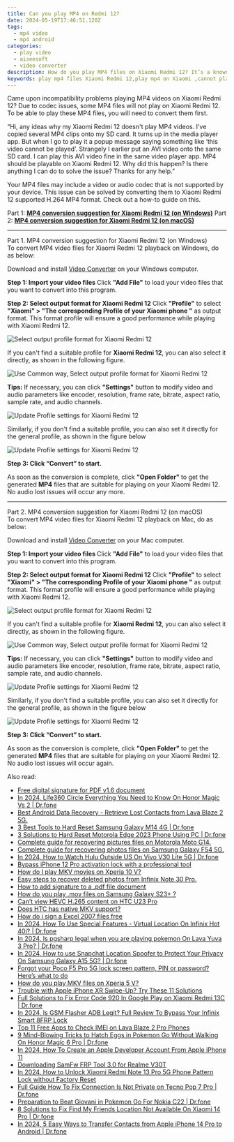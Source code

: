 ```yaml
---
title: Can you play MP4 on Redmi 12?
date: 2024-05-19T17:46:51.120Z
tags: 
  - mp4 video
  - mp4 android
categories: 
  - play video
  - aiseesoft
  - video converter
description: How do you play MP4 files on Xiaomi Redmi 12? It’s a known fact that MP4 format is well compatible with Android devices. Why can’t you watch MP4 files on Xiaomi Redmi 12? This problem can be solve by converting your MP4 files before playing them on your Xiaomi Redmi 12. 
keywords: play mp4 files Xiaomi Redmi 12,play mp4 on Xiaomi ,cannot play mp4 on Xiaomi ,can you play mp4 on Xiaomi ,mp4 video won't play on Xiaomi ,mp4 video won't play on Xiaomi Redmi 12,best mp4 transcoder android,mp4 codec vlc android,mp4 converter for android,how to converter 720p to mp4 on android,mp4 converter android 2018,mp4 file not supported in Xiaomi Redmi 12
---
```


<div class="atpl-content atpl-for-aiseesoft-video-converter play-mp4-on-android">

<div class="atpl-post-description-part-1">
<div class="tpl-content-sub-paragraph-normal">
  <p>
    Came upon incompatibility problems playing MP4 videos on Xiaomi Redmi 12? Due to codec issues, some MP4 files will not play on Xiaomi Redmi 12. To be able to play these MP4 files, you will need to convert them first.
  </p>
</div>
</div>



<div class="atpl-post-description-part-2">
<div class="tpl-content-sub-paragraph-question">
  “Hi, any ideas why my Xiaomi Redmi 12 doesn't play MP4 videos. I've copied several MP4 clips onto my SD card. It turns up in the media player app. But when I go to play it a popup message saying something like ‘this video cannot be played’. Strangely I earlier put an AVI video onto the same SD card. I can play this AVI video fine in the same video player app. MP4 should be playable on Xiaomi Redmi 12. Why did this happen? Is there anything I can do to solve the issue? Thanks for any help.”
</div>
<div class="tpl-content-sub-paragraph-content">
<p>
  Your MP4 files may include a video or audio codec that is not supported by your device. This issue can be solved by converting them to Xiaomi Redmi 12 supported H.264 MP4 format. Check out a how-to guide on this.
</p>
</div>
</div>

Part 1: <strong><a href="#p1">MP4 conversion suggestion for Xiaomi Redmi 12 (on Windows)</a></strong>
Part 2: <strong><a href="#p2">MP4 conversion suggestion for Xiaomi Redmi 12 (on macOS)</a></strong>

<!-- Part 1 -->
<a id="p1" name="p1" ></a><hr>

<div class="atpl-step-part-style">Part 1. MP4 conversion suggestion for Xiaomi Redmi 12 (on Windows)</div>
To convert MP4 video files for Xiaomi Redmi 12 playback on Windows, do as below:

Download and install <a class="atpl-step-content-a-style" href="https://tools.techidaily.com/aiseesoft-total-video-converter/" >Video Converter</a> on your Windows computer.

<strong>Step 1: Import your video files </strong>
Click <b>"Add File"</b> to load your video files that you want to convert into this program.

<strong>Step 2: Select output format for Xiaomi Redmi 12</strong>
Click <b>"Profile"</b> to select <b>"Xiaomi" > "The corresponding Profile of your Xiaomi phone "</b> as output format. This format profile will ensure a good performance while playing with Xiaomi Redmi 12.

<img src="https://tools.techidaily.com/images/apps/aiseesoft/video-converter/devices/xiaomi/fv.mp4/win/profile.png" class="atpl-imgstyle" alt="Select output profile format for Xiaomi Redmi 12" />

If you can't find a suitable profile for **Xiaomi Redmi 12**, you can also select it directly, as shown in the following figure.

<img src="https://tools.techidaily.com/images/apps/aiseesoft/video-converter/devices/common_android/fv.mp4/win/profile.png" class="atpl-imgstyle" alt="Use Common way, Select output profile format for Xiaomi Redmi 12" />

<strong>Tips:</strong>
If necessary, you can click <b>"Settings"</b> button to modify video and audio parameters like encoder, resolution, frame rate, bitrate, aspect ratio, sample rate, and audio channels. 

<img src="https://tools.techidaily.com/images/apps/aiseesoft/video-converter/devices/xiaomi/fv.mp4/win/settings.png" class="atpl-imgstyle"  alt="Update Profile settings for Xiaomi Redmi 12" />

Similarly, if you don't find a suitable profile, you can also set it directly for the general profile, as shown in the figure below

<img src="https://tools.techidaily.com/images/apps/aiseesoft/video-converter/devices/common_android/fv.mp4/win/settings.png" class="atpl-imgstyle"  alt="Update Profile settings for Xiaomi Redmi 12" />

<strong>Step 3: Click “Convert” to start.</strong>

As soon as the conversion is complete, click <b>"Open Folder"</b> to get the generated <b>MP4</b> files that are suitable for playing on your Xiaomi Redmi 12. No audio lost issues will occur any more.

<!-- Part 2 -->
<a id="p2" name="p2"></a><hr>

<div class="atpl-step-part-style">Part 2. MP4 conversion suggestion for Xiaomi Redmi 12 (on macOS)</div>
To convert MP4 video files for Xiaomi Redmi 12 playback on Mac, do as below:

Download and install <a class="atpl-step-content-a-style" href="https://tools.techidaily.com/aiseesoft-total-video-converter/" >Video Converter</a> on your Mac computer.

<strong>Step 1: Import your video files </strong>
Click <b>"Add File"</b> to load your video files that you want to convert into this program.

<strong>Step 2: Select output format for Xiaomi Redmi 12</strong>
Click <b>"Profile"</b> to select <b>"Xiaomi" > "The corresponding Profile of your Xiaomi phone "</b> as output format. This format profile will ensure a good performance while playing with Xiaomi Redmi 12.

<img src="https://tools.techidaily.com/images/apps/aiseesoft/video-converter/devices/xiaomi/fv.mp4/mac/profile.png" class="atpl-imgstyle" alt="Select output profile format for Xiaomi Redmi 12" />

If you can't find a suitable profile for **Xiaomi Redmi 12**, you can also select it directly, as shown in the following figure.

<img src="https://tools.techidaily.com/images/apps/aiseesoft/video-converter/devices/common_android/fv.mp4/mac/profile.png" class="atpl-imgstyle" alt="Use Common way, Select output profile format for Xiaomi Redmi 12" />

<strong>Tips:</strong>
If necessary, you can click <b>"Settings"</b> button to modify video and audio parameters like encoder, resolution, frame rate, bitrate, aspect ratio, sample rate, and audio channels. 

<img src="https://tools.techidaily.com/images/apps/aiseesoft/video-converter/devices/xiaomi/fv.mp4/mac/settings.png" class="atpl-imgstyle"  alt="Update Profile settings for Xiaomi Redmi 12" />

Similarly, if you don't find a suitable profile, you can also set it directly for the general profile, as shown in the figure below

<img src="https://tools.techidaily.com/images/apps/aiseesoft/video-converter/devices/common_android/fv.mp4/win/settings.png" class="atpl-imgstyle"  alt="Update Profile settings for Xiaomi Redmi 12" />

<strong>Step 3: Click “Convert” to start.</strong>

As soon as the conversion is complete, click <b>"Open Folder"</b> to get the generated <b>MP4</b> files that are suitable for playing on your Xiaomi Redmi 12. No audio lost issues will occur again.



<div class="atpl-post-end">
  <div class="atpl-post-device-model-description">
    
  </div>
</div>

<ins class="adsbygoogle"
     style="display:block"
     data-ad-client="ca-pub-7571918770474297"
     data-ad-slot="8358498916"
     data-ad-format="auto"
     data-full-width-responsive="true"></ins>


</div>
<ins class="adsbygoogle"
    style="display:block"
    data-ad-format="autorelaxed"
    data-ad-client="ca-pub-7571918770474297"
    data-ad-slot="1223367746"></ins>

<span class="atpl-alsoreadstyle">Also read:</span>
<div><ul>
<li><a href="https://phone-solutions.techidaily.com/free-digital-signature-for-pdf-v16-document-by-ldigisigner-sign-a-pdf-sign-a-pdf/"><u>Free digital signature for PDF v1.6 document</u></a></li>
<li><a href="https://phone-solutions.techidaily.com/in-2024-life360-circle-everything-you-need-to-know-on-honor-magic-vs-2-drfone-by-drfone-virtual-android/"><u>In 2024, Life360 Circle Everything You Need to Know On Honor Magic Vs 2 | Dr.fone</u></a></li>
<li><a href="https://phone-solutions.techidaily.com/best-android-data-recovery-retrieve-lost-contacts-from-lava-blaze-2-5g-by-fonelab-android-recover-contacts/"><u>Best Android Data Recovery - Retrieve Lost Contacts from Lava Blaze 2 5G.</u></a></li>
<li><a href="https://phone-solutions.techidaily.com/3-best-tools-to-hard-reset-samsung-galaxy-m14-4g-drfone-by-drfone-reset-android-reset-android/"><u>3 Best Tools to Hard Reset Samsung Galaxy M14 4G | Dr.fone</u></a></li>
<li><a href="https://phone-solutions.techidaily.com/3-solutions-to-hard-reset-motorola-edge-2023-phone-using-pc-drfone-by-drfone-reset-android-reset-android/"><u>3 Solutions to Hard Reset Motorola Edge 2023 Phone Using PC | Dr.fone</u></a></li>
<li><a href="https://phone-solutions.techidaily.com/complete-guide-for-recovering-pictures-files-on-motorola-moto-g14-by-fonelab-android-recover-pictures/"><u>Complete guide for recovering pictures files on Motorola Moto G14.</u></a></li>
<li><a href="https://phone-solutions.techidaily.com/complete-guide-for-recovering-photos-files-on-samsung-galaxy-f54-5g-by-fonelab-android-recover-photos/"><u>Complete guide for recovering photos files on Samsung Galaxy F54 5G.</u></a></li>
<li><a href="https://phone-solutions.techidaily.com/in-2024-how-to-watch-hulu-outside-us-on-vivo-v30-lite-5g-drfone-by-drfone-virtual-android/"><u>In 2024, How to Watch Hulu Outside US On Vivo V30 Lite 5G | Dr.fone</u></a></li>
<li><a href="https://phone-solutions.techidaily.com/bypass-iphone-12-pro-activation-lock-with-a-professional-tool-by-drfone-ios-unlock-ios-unlock/"><u>Bypass iPhone 12 Pro activation lock with a professional tool</u></a></li>
<li><a href="https://phone-solutions.techidaily.com/how-do-i-play-mkv-movies-on-xperia-10-v-by-aiseesoft-video-converter-play-mkv-on-android/"><u>How do I play MKV movies on Xperia 10 V?</u></a></li>
<li><a href="https://phone-solutions.techidaily.com/easy-steps-to-recover-deleted-photos-from-infinix-note-30-pro-by-fonelab-android-recover-photos/"><u>Easy steps to recover deleted photos from Infinix Note 30 Pro.</u></a></li>
<li><a href="https://phone-solutions.techidaily.com/how-to-add-signature-to-a-pdf-file-document-by-ldigisigner-sign-a-pdf-sign-a-pdf/"><u>How to add signature to a .pdf file document</u></a></li>
<li><a href="https://phone-solutions.techidaily.com/how-do-you-play-mov-files-on-samsung-galaxy-s23plus-by-aiseesoft-video-converter-play-mov-on-android/"><u>How do you play .mov files on Samsung Galaxy S23+ ?</u></a></li>
<li><a href="https://phone-solutions.techidaily.com/can-t-view-hevc-h-265-content-on-htc-u23-pro-by-aiseesoft-video-converter-play-hevc-video-on-android/"><u>Can’t view HEVC H.265 content on HTC U23 Pro</u></a></li>
<li><a href="https://phone-solutions.techidaily.com/does-htc-has-native-mkv-support-by-aiseesoft-video-converter-play-mkv-on-android/"><u>Does HTC  has native MKV support?</u></a></li>
<li><a href="https://phone-solutions.techidaily.com/how-do-i-sign-a-excel-2007-files-free-by-ldigisigner-sign-a-excel-sign-a-excel/"><u>How do i sign a Excel 2007 files free</u></a></li>
<li><a href="https://phone-solutions.techidaily.com/in-2024-how-to-use-special-features-virtual-location-on-infinix-hot-40i-drfone-by-drfone-virtual-android/"><u>In 2024, How To Use Special Features - Virtual Location On Infinix Hot 40i? | Dr.fone</u></a></li>
<li><a href="https://phone-solutions.techidaily.com/in-2024-is-pgsharp-legal-when-you-are-playing-pokemon-on-lava-yuva-3-pro-drfone-by-drfone-virtual-android/"><u>In 2024, Is pgsharp legal when you are playing pokemon On Lava Yuva 3 Pro? | Dr.fone</u></a></li>
<li><a href="https://phone-solutions.techidaily.com/in-2024-how-to-use-snapchat-location-spoofer-to-protect-your-privacy-on-samsung-galaxy-a15-5g-drfone-by-drfone-virtual-android/"><u>In 2024, How to use Snapchat Location Spoofer to Protect Your Privacy On Samsung Galaxy A15 5G? | Dr.fone</u></a></li>
<li><a href="https://phone-solutions.techidaily.com/forgot-your-poco-f5-pro-5g-lock-screen-pattern-pin-or-password-here-s-what-to-do-by-drfone-android-unlock-android-unlock/"><u>Forgot your Poco F5 Pro 5G lock screen pattern, PIN or password? Here’s what to do</u></a></li>
<li><a href="https://phone-solutions.techidaily.com/how-do-you-play-mkv-files-on-xperia-5-v-by-aiseesoft-video-converter-play-mkv-on-android/"><u>How do you play MKV files on Xperia 5 V?</u></a></li>
<li><a href="https://ios-unlock.techidaily.com/trouble-with-apple-iphone-xr-swipe-up-try-these-11-solutions-by-drfone-ios/"><u>Trouble with Apple iPhone XR Swipe-Up? Try These 11 Solutions</u></a></li>
<li><a href="https://howto.techidaily.com/full-solutions-to-fix-error-code-920-in-google-play-on-xiaomi-redmi-13c-drfone-by-drfone-fix-android-problems-fix-android-problems/"><u>Full Solutions to Fix Error Code 920 In Google Play on Xiaomi Redmi 13C | Dr.fone</u></a></li>
<li><a href="https://bypass-frp.techidaily.com/in-2024-is-gsm-flasher-adb-legit-full-review-to-bypass-your-infinix-smart-8frp-lock-by-drfone-android/"><u>In 2024, Is GSM Flasher ADB Legit? Full Review To Bypass Your Infinix Smart 8FRP Lock</u></a></li>
<li><a href="https://sim-unlock.techidaily.com/top-11-free-apps-to-check-imei-on-lava-blaze-2-pro-phones-by-drfone-android/"><u>Top 11 Free Apps to Check IMEI on Lava Blaze 2 Pro Phones</u></a></li>
<li><a href="https://pokemon-go-android.techidaily.com/9-mind-blowing-tricks-to-hatch-eggs-in-pokemon-go-without-walking-on-honor-magic-6-pro-drfone-by-drfone-virtual-android/"><u>9 Mind-Blowing Tricks to Hatch Eggs in Pokemon Go Without Walking On Honor Magic 6 Pro | Dr.fone</u></a></li>
<li><a href="https://apple-account.techidaily.com/in-2024-how-to-create-an-apple-developer-account-from-apple-iphone-11-by-drfone-ios/"><u>In 2024, How To Create an Apple Developer Account From Apple iPhone 11</u></a></li>
<li><a href="https://easy-unlock-android.techidaily.com/downloading-samfw-frp-tool-30-for-realme-v30t-by-drfone-android/"><u>Downloading SamFw FRP Tool 3.0 for Realme V30T</u></a></li>
<li><a href="https://unlock-android.techidaily.com/in-2024-how-to-unlock-xiaomi-redmi-note-13-pro-5g-phone-pattern-lock-without-factory-reset-by-drfone-android/"><u>In 2024, How to Unlock Xiaomi Redmi Note 13 Pro 5G Phone Pattern Lock without Factory Reset</u></a></li>
<li><a href="https://howto.techidaily.com/full-guide-how-to-fix-connection-is-not-private-on-tecno-pop-7-pro-drfone-by-drfone-fix-android-problems-fix-android-problems/"><u>Full Guide How To Fix Connection Is Not Private on Tecno Pop 7 Pro | Dr.fone</u></a></li>
<li><a href="https://android-pokemon-go.techidaily.com/preparation-to-beat-giovani-in-pokemon-go-for-nokia-c22-drfone-by-drfone-virtual-android/"><u>Preparation to Beat Giovani in Pokemon Go For Nokia C22 | Dr.fone</u></a></li>
<li><a href="https://location-fake.techidaily.com/8-solutions-to-fix-find-my-friends-location-not-available-on-xiaomi-14-pro-drfone-by-drfone-virtual-android/"><u>8 Solutions to Fix Find My Friends Location Not Available On Xiaomi 14 Pro | Dr.fone</u></a></li>
<li><a href="https://iphone-transfer.techidaily.com/in-2024-5-easy-ways-to-transfer-contacts-from-apple-iphone-14-pro-to-android-drfone-by-drfone-transfer-from-ios/"><u>In 2024, 5 Easy Ways to Transfer Contacts from Apple iPhone 14 Pro to Android | Dr.fone</u></a></li>
</ul></div>


